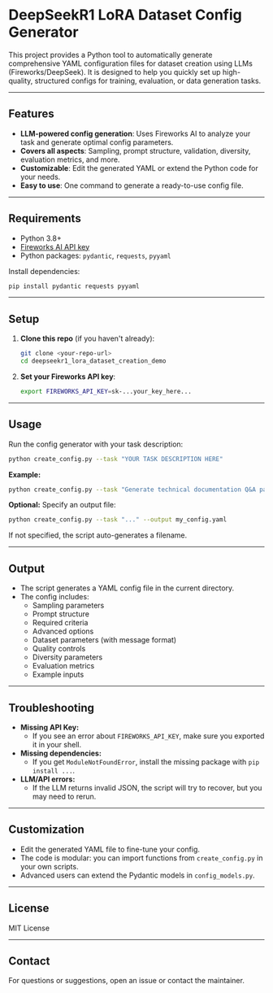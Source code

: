 # DeepSeekR1 LoRA Dataset Config Generator

This project provides a Python tool to automatically generate comprehensive YAML configuration files for dataset creation using LLMs (Fireworks/DeepSeek). It is designed to help you quickly set up high-quality, structured configs for training, evaluation, or data generation tasks.

---

## Features
- **LLM-powered config generation**: Uses Fireworks AI to analyze your task and generate optimal config parameters.
- **Covers all aspects**: Sampling, prompt structure, validation, diversity, evaluation metrics, and more.
- **Customizable**: Edit the generated YAML or extend the Python code for your needs.
- **Easy to use**: One command to generate a ready-to-use config file.

---

## Requirements
- Python 3.8+
- [Fireworks AI API key](https://fireworks.ai/)
- Python packages: `pydantic`, `requests`, `pyyaml`

Install dependencies:
```bash
pip install pydantic requests pyyaml
```

---

## Setup
1. **Clone this repo** (if you haven't already):
   ```bash
   git clone <your-repo-url>
   cd deepseekr1_lora_dataset_creation_demo
   ```
2. **Set your Fireworks API key**:
   ```bash
   export FIREWORKS_API_KEY=sk-...your_key_here...
   ```

---

## Usage
Run the config generator with your task description:

```bash
python create_config.py --task "YOUR TASK DESCRIPTION HERE"
```

**Example:**
```bash
python create_config.py --task "Generate technical documentation Q&A pairs for Python beginners"
```

**Optional:** Specify an output file:
```bash
python create_config.py --task "..." --output my_config.yaml
```
If not specified, the script auto-generates a filename.

---

## Output
- The script generates a YAML config file in the current directory.
- The config includes:
  - Sampling parameters
  - Prompt structure
  - Required criteria
  - Advanced options
  - Dataset parameters (with message format)
  - Quality controls
  - Diversity parameters
  - Evaluation metrics
  - Example inputs

---

## Troubleshooting
- **Missing API Key:**
  - If you see an error about `FIREWORKS_API_KEY`, make sure you exported it in your shell.
- **Missing dependencies:**
  - If you get `ModuleNotFoundError`, install the missing package with `pip install ...`.
- **LLM/API errors:**
  - If the LLM returns invalid JSON, the script will try to recover, but you may need to rerun.

---

## Customization
- Edit the generated YAML file to fine-tune your config.
- The code is modular: you can import functions from `create_config.py` in your own scripts.
- Advanced users can extend the Pydantic models in `config_models.py`.

---

## License
MIT License

---

## Contact
For questions or suggestions, open an issue or contact the maintainer.
